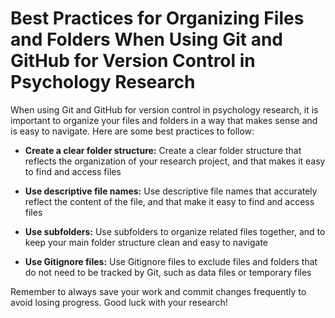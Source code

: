 # Best Practices for Organizing Files and Folders When Using Git and GitHub for Version Control in Psychology Research

When using Git and GitHub for version control in psychology research, it is important to organize your files and folders in a way that makes sense and is easy to navigate. Here are some best practices to follow:

- **Create a clear folder structure:** Create a clear folder structure that reflects the organization of your research project, and that makes it easy to find and access files

- **Use descriptive file names:** Use descriptive file names that accurately reflect the content of the file, and that make it easy to find and access files

- **Use subfolders:** Use subfolders to organize related files together, and to keep your main folder structure clean and easy to navigate

- **Use Gitignore files:** Use Gitignore files to exclude files and folders that do not need to be tracked by Git, such as data files or temporary files

Remember to always save your work and commit changes frequently to avoid losing progress. Good luck with your research!